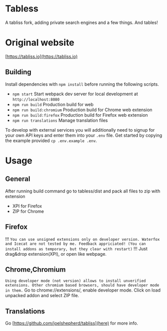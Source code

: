 # Tabless

A tabliss fork, adding private search engines and a few things. And tables!

# Original website

[https://tabliss.io](https://tabliss.io)

## Building

Install dependencies with `npm install` before running the following scripts.

- `npm start` Start webpack dev server for local development at `http://localhost:8080`
- `npm run build` Production build for web
- `npm run build:chromium` Production build for Chrome web extension
- `npm run build:firefox` Production build for Firefox web extension
- `npm run translations` Manage translation files

To develop with external services you will additionally need to signup for your own API keys
and enter them into your `.env` file. Get started by copying the example provided `cp .env.example .env`.

# Usage

## General

After running build command go to tabless/dist and
pack all files to zip with extension
- XPI for Firefox
- ZIP for Chrome

## Firefox

!!!
`You can use unsigned extensions only on developer version.
Waterfox and Icecat are not tested by me. Feedback appriciated!
(You can install addons as temporary, but they clear with restart)`
!!!
Just drag&drop extension(XPI), or open like webpage.

## Chrome,Chromium

`Using developer mode (not version) allows to install unverified extensions.
Other chromium based browsers, should have developer mode in them.`
Go to chrome://extensions/, enable developer mode.
Click on load unpacked addon and select ZIP file.

## Translations

Go [https://github.com/joelshepherd/tabliss](here) for more info.
